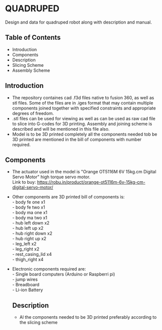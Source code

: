 # QUADRUPED
Design and data for quadruped robot along with description and manual.

## Table of Contents
- Introduction
- Components
- Description
- Slicing Scheme
- Assembly Scheme

## Introduction
- The repository containes cad .f3d files native to fusion 360, as well as stl files. Some of the files are in .iges format that may contain multiple components joined together with specified constraints and appropriate degrees of freedom.
- .stl files can be used for viewing as well as can be used as raw cad file to slice into G-codes for 3D printing. Assembly and joining scheme is described and will be mentioned in this file also.
- Model is to be 3D printed completely all the components needed tob be 3D printed are mentioned in the bill of components with number required.

## Components
- The actuator used in the model is "Orange OT5116M 6V 15kg.cm Digital Servo Motor" high torque servo motor.  
    Link to buy: https://robu.in/product/orange-ot5116m-6v-15kg-cm-digital-servo-motor/
- Other components are 3D printed bill of components is:  
          - body fe one x1          
          - body fe two x1          
          - body ma one x1          
          - body ma two x1          
          - hub left down x2          
          - hub left up x2          
          - hub right down x2          
          - hub right up x2          
          - leg_left x2          
          - leg_right x2          
          - rest_casing_lid x4          
          - thigh_right x4
- Electronic components required are:        
          - Single board computers (Arduino or Raspberri pi)        
          - jump wires        
          - Breadboard        
          - Li-ion Battery        

  ## Description
  - Al the components needed to be 3D printed preferably according to the slicing scheme
